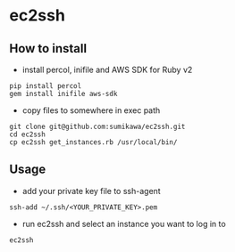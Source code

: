 # ec2ssh

## How to install

- install percol, inifile and AWS SDK for Ruby v2

```
pip install percol
gem install inifile aws-sdk
```

- copy files to somewhere in exec path
 
```
git clone git@github.com:sumikawa/ec2ssh.git
cd ec2ssh
cp ec2ssh get_instances.rb /usr/local/bin/
```

## Usage

- add your private key file to ssh-agent

```
ssh-add ~/.ssh/<YOUR_PRIVATE_KEY>.pem
```

- run ec2ssh and select an instance you want to log in to

```
ec2ssh
```